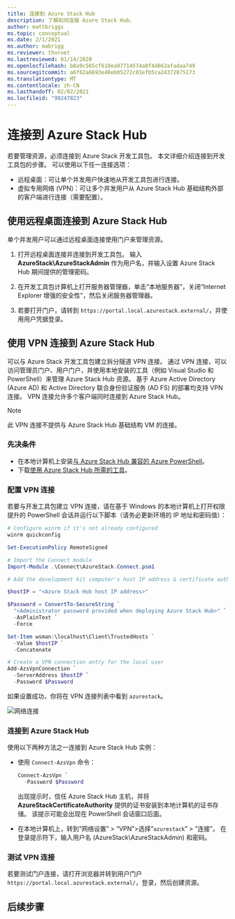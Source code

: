 ```yaml
---
title: 连接到 Azure Stack Hub
description: 了解如何连接 Azure Stack Hub。
author: mattbriggs
ms.topic: conceptual
ms.date: 2/1/2021
ms.author: mabrigg
ms.reviewer: thoroet
ms.lastreviewed: 01/14/2020
ms.openlocfilehash: b8a9c565cf618ea97714574a8f4d662afadaa749
ms.sourcegitcommit: a6f62a6693e48eb05272c01efb5ca24372875173
ms.translationtype: MT
ms.contentlocale: zh-CN
ms.lasthandoff: 02/02/2021
ms.locfileid: "99247823"
---
```

# <a name="connect-to-azure-stack-hub"></a>连接到 Azure Stack Hub

若要管理资源，必须连接到 Azure Stack 开发工具包。 本文详细介绍连接到开发工具包的步骤。 可以使用以下任一连接选项：

* 远程桌面：可让单个并发用户快速地从开发工具包进行连接。
* 虚拟专用网络 (VPN)：可让多个并发用户从 Azure Stack Hub 基础结构外部的客户端进行连接（需要配置）。

## <a name="connect-to-azure-stack-hub-with-remote-desktop"></a>使用远程桌面连接到 Azure Stack Hub
单个并发用户可以通过远程桌面连接使用门户来管理资源。

1. 打开远程桌面连接并连接到开发工具包。 输入 **AzureStack\AzureStackAdmin** 作为用户名，并输入设置 Azure Stack Hub 期间提供的管理密码。  

2. 在开发工具包计算机上打开服务器管理器，单击“本地服务器”，关闭“Internet Explorer 增强的安全性”，然后关闭服务器管理器。

3. 若要打开门户，请转到 `https://portal.local.azurestack.external/`，并使用用户凭据登录。


## <a name="connect-to-azure-stack-hub-with-vpn"></a>使用 VPN 连接到 Azure Stack Hub

可以与 Azure Stack 开发工具包建立拆分隧道 VPN 连接。 通过 VPN 连接，可以访问管理员门户、用户门户，并使用本地安装的工具（例如 Visual Studio 和 PowerShell）来管理 Azure Stack Hub 资源。 基于 Azure Active Directory (Azure AD) 和 Active Directory 联合身份验证服务 (AD FS) 的部署均支持 VPN 连接。 VPN 连接允许多个客户端同时连接到 Azure Stack Hub。 

> [!NOTE] 
> 此 VPN 连接不提供与 Azure Stack Hub 基础结构 VM 的连接。 

### <a name="prerequisites"></a>先决条件

* 在本地计算机上安装[与 Azure Stack Hub 兼容的 Azure PowerShell](../operator/powershell-install-az-module.md)。  
* 下载[使用 Azure Stack Hub 所需的工具](../operator/azure-stack-powershell-download.md)。 

### <a name="configure-vpn-connectivity"></a>配置 VPN 连接

若要与开发工具包建立 VPN 连接，请在基于 Windows 的本地计算机上打开权限提升的 PowerShell 会话并运行以下脚本（请务必更新环境的 IP 地址和密码值）：

```powershell 
# Configure winrm if it's not already configured
winrm quickconfig  

Set-ExecutionPolicy RemoteSigned

# Import the Connect module
Import-Module .\Connect\AzureStack.Connect.psm1 

# Add the development kit computer's host IP address & certificate authority (CA) to the list of trusted hosts. Make sure to update the IP address and password values for your environment. 

$hostIP = "<Azure Stack Hub host IP address>"

$Password = ConvertTo-SecureString `
  "<Administrator password provided when deploying Azure Stack Hub>" `
  -AsPlainText `
  -Force

Set-Item wsman:\localhost\Client\TrustedHosts `
  -Value $hostIP `
  -Concatenate

# Create a VPN connection entry for the local user
Add-AzsVpnConnection `
  -ServerAddress $hostIP `
  -Password $Password

```

如果设置成功，你将在 VPN 连接列表中看到 `azurestack`。

![网络连接](media/azure-stack-connect-azure-stack/image3.png)  

### <a name="connect-to-azure-stack-hub"></a>连接到 Azure Stack Hub

使用以下两种方法之一连接到 Azure Stack Hub 实例：  

* 使用 `Connect-AzsVpn` 命令： 
    
  ```powershell
  Connect-AzsVpn `
    -Password $Password
  ```

  出现提示时，信任 Azure Stack Hub 主机，并将 **AzureStackCertificateAuthority** 提供的证书安装到本地计算机的证书存储。 该提示可能会出现在 PowerShell 会话窗口后面。 

* 在本地计算机上，转到“网络设置” > “VPN”>选择“`azurestack`” > “连接”。 在登录提示符下，输入用户名 (AzureStack\AzureStackAdmin) 和密码。

### <a name="test-the-vpn-connectivity"></a>测试 VPN 连接

若要测试门户连接，请打开浏览器并转到用户门户 `https://portal.local.azurestack.external/`，登录，然后创建资源。  

## <a name="next-steps"></a>后续步骤




